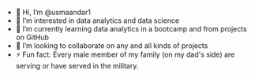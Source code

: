 - 👋 Hi, I’m @usmaandar1
- 👀 I’m interested in data analytics and data science
- 🌱 I’m currently learning data analytics in a bootcamp and from projects on GitHub
- 💞️ I’m looking to collaborate on any and all kinds of projects
- ⚡ Fun fact: Every male member of my family (on my dad's side) are serving or have served in the military.

<!---
usmaandar1/usmaandar1 is a ✨ special ✨ repository because its `README.md` (this file) appears on your GitHub profile.
You can click the Preview link to take a look at your changes.
--->
